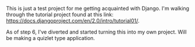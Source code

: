 This is just a test project for me getting acquainted with Django. I'm walking through the 
tutorial project found at this link: https://docs.djangoproject.com/en/2.0/intro/tutorial01/.

As of step 6, I've diverted and started turning this into my own project. Will be making a quizlet
type application. 